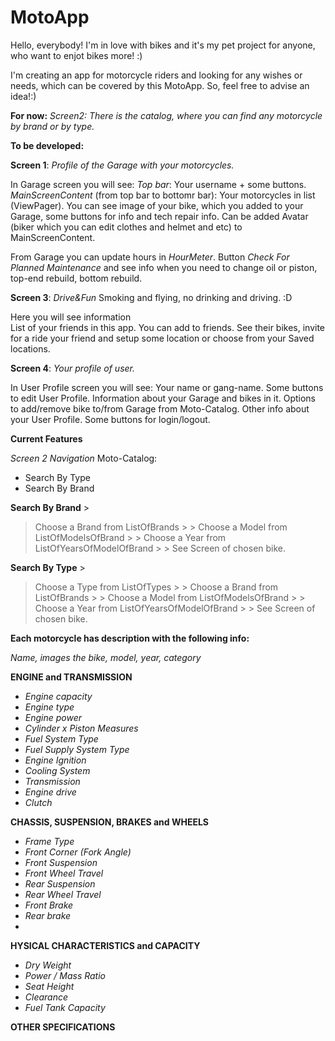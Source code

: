 # MotoApp
Hello, everybody!
I'm in love with bikes and it's my pet project for anyone, who want to enjot bikes more! :)

I'm creating an app for motorcycle riders and looking for any wishes or needs, which can be covered by this MotoApp.
So, feel free to advise an idea!:)

**For now:**
*Screen2: There is the catalog, where you can find any motorcycle by brand or by type.*

**To be developed:**

**Screen 1**: *Profile of the Garage with your motorcycles.*

In Garage screen you will see:
*Top bar*:
Your username + some buttons.
*MainScreenContent* (from top bar to bottomr bar):
Your motorcycles in list (ViewPager). You can see image of your bike, which you added to your Garage, some buttons for info and tech repair info.
Can be added Avatar (biker which you can edit clothes and helmet and etc) to MainScreenContent.

From Garage you can update hours in *HourMeter*.
Button *Check For Planned Maintenance* and see info when you need to change oil or piston, top-end rebuild, bottom rebuild.

**Screen 3**: *Drive&Fun*
Smoking and flying, no drinking and driving. :D

Here you will see information  
List of your friends in this app.
You can add to friends. See their bikes, invite for a ride your friend and setup some location or choose from your Saved locations.

**Screen 4**: *Your profile of user.*

In User Profile screen you will see:
Your name or gang-name.
Some buttons to edit User Profile.
Information about your Garage and bikes in it.
Options to add/remove bike to/from Garage from Moto-Catalog.
Other info about your User Profile.
Some buttons for login/logout.

**Current Features**

*Screen 2 Navigation*
Moto-Catalog:
- Search By Type
- Search By Brand


**Search By Brand** >
  > Choose a Brand from ListOfBrands > 
    > Choose a Model from ListOfModelsOfBrand > 
      > Choose a Year from ListOfYearsOfModelOfBrand > 
        > See Screen of chosen bike.

**Search By Type** >
  > Choose a Type from ListOfTypes > 
    > Choose a Brand from ListOfBrands > 
      > Choose a Model from ListOfModelsOfBrand > 
        > Choose a Year from ListOfYearsOfModelOfBrand > 
          > See Screen of chosen bike.

**Each motorcycle has description with the following info:**

*Name, images the bike, model, year, category*

**ENGINE and TRANSMISSION**

- *Engine capacity*
- *Engine type*
- *Engine power*
- *Cylinder x Piston Measures*
- *Fuel System Type*
- *Fuel Supply System Type*
- *Engine Ignition*
- *Cooling System*
- *Transmission*
- *Engine drive*
- *Clutch*

**CHASSIS, SUSPENSION, BRAKES and WHEELS**

- *Frame Type*
- *Front Corner (Fork Angle)*
- *Front Suspension*
- *Front Wheel Travel*
- *Rear Suspension*
- *Rear Wheel Travel*
- *Front Brake*
- *Rear brake*
- 
**HYSICAL CHARACTERISTICS and CAPACITY**

- *Dry Weight*
- *Power / Mass Ratio*
- *Seat Height*
- *Clearance*
- *Fuel Tank Capacity*

**OTHER SPECIFICATIONS**
